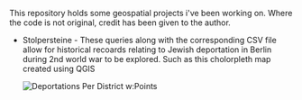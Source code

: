This repository holds some geospatial projects i've been working on. 
Where the code is not original, credit has been given to the author. 

- Stolpersteine -
  These queries along with the corresponding CSV file allow for historical recoards relating to Jewish deportation in Berlin during 2nd world war to be explored.
  Such as this cholorpleth map created using QGIS
  

  ![Deportations Per District w:Points](https://github.com/user-attachments/assets/856a3ba3-339a-4f21-aeaf-3ede2ae5fd28)
